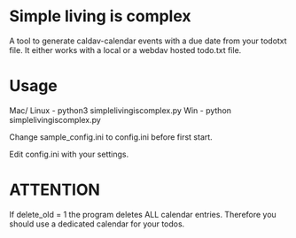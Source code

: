 # Simple living is complex

A tool to generate caldav-calendar events with a due date from your todotxt file. It either works with a local or a webdav hosted todo.txt file.

# Usage

Mac/ Linux - python3 simplelivingiscomplex.py
Win - python simplelivingiscomplex.py

Change sample_config.ini to config.ini before first start.

Edit config.ini with your settings.

# ATTENTION

If delete_old = 1 the program deletes ALL calendar entries. Therefore you should use a dedicated calendar for your todos.
